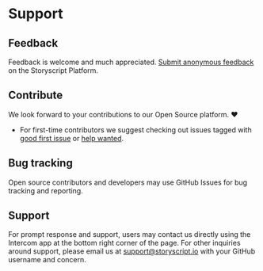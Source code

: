# Support

<!--

| Community Forum |  Storyscript Cloud Status |
| :-----------: | :-----------------: |
| QA, community support and feature requests | System health, metrics and issues | Issue tracking |
| [forum.storyscript.io](https://forum.storyscript.io) | [status.storyscript.io](https://status.storyscript.io) |

::: tip Need help?
Please search our [Community Forum](https://forum.storyscript.io) for help or ask a new question.
:::

-->

## Feedback

Feedback is welcome and much appreciated. [Submit anonymous feedback](https://asyncy.click/feedback) on the Storyscript Platform.

## Contribute

We look forward to your contributions to our Open Source platform. :heart:

- For first-time contributors we suggest checking out issues tagged with [good first issue](https://github.com/issues?q=is:open+is:issue+archived:false+user:storyscript+label:%22good+first+issue%22) or  [help wanted](https://github.com/issues?q=is:open+is:issue+archived:false+user:storyscript+label:%22help+wanted%22).
<!-- - The [community forum](https://forum.storyscript.io) has questions that you can help help answer too. -->

## Bug tracking

Open source contributors and developers may use GitHub Issues for bug tracking and reporting.

## Support

For prompt response and support, users may contact us directly using the Intercom app at the bottom right corner of the page. For other inquiries around support, please email us at [support@storyscript.io](mailto:support@storyscript.io) with your GitHub username and concern.

